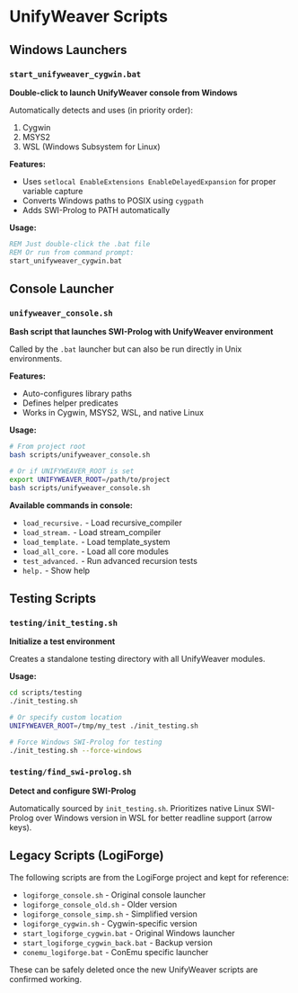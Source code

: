# UnifyWeaver Scripts

## Windows Launchers

### `start_unifyweaver_cygwin.bat`
**Double-click to launch UnifyWeaver console from Windows**

Automatically detects and uses (in priority order):
1. Cygwin
2. MSYS2
3. WSL (Windows Subsystem for Linux)

**Features:**
- Uses `setlocal EnableExtensions EnableDelayedExpansion` for proper variable capture
- Converts Windows paths to POSIX using `cygpath`
- Adds SWI-Prolog to PATH automatically

**Usage:**
```cmd
REM Just double-click the .bat file
REM Or run from command prompt:
start_unifyweaver_cygwin.bat
```

## Console Launcher

### `unifyweaver_console.sh`
**Bash script that launches SWI-Prolog with UnifyWeaver environment**

Called by the `.bat` launcher but can also be run directly in Unix environments.

**Features:**
- Auto-configures library paths
- Defines helper predicates
- Works in Cygwin, MSYS2, WSL, and native Linux

**Usage:**
```bash
# From project root
bash scripts/unifyweaver_console.sh

# Or if UNIFYWEAVER_ROOT is set
export UNIFYWEAVER_ROOT=/path/to/project
bash scripts/unifyweaver_console.sh
```

**Available commands in console:**
- `load_recursive.` - Load recursive_compiler
- `load_stream.` - Load stream_compiler
- `load_template.` - Load template_system
- `load_all_core.` - Load all core modules
- `test_advanced.` - Run advanced recursion tests
- `help.` - Show help

## Testing Scripts

### `testing/init_testing.sh`
**Initialize a test environment**

Creates a standalone testing directory with all UnifyWeaver modules.

**Usage:**
```bash
cd scripts/testing
./init_testing.sh

# Or specify custom location
UNIFYWEAVER_ROOT=/tmp/my_test ./init_testing.sh

# Force Windows SWI-Prolog for testing
./init_testing.sh --force-windows
```

### `testing/find_swi-prolog.sh`
**Detect and configure SWI-Prolog**

Automatically sourced by `init_testing.sh`. Prioritizes native Linux SWI-Prolog over Windows version in WSL for better readline support (arrow keys).

## Legacy Scripts (LogiForge)

The following scripts are from the LogiForge project and kept for reference:
- `logiforge_console.sh` - Original console launcher
- `logiforge_console_old.sh` - Older version
- `logiforge_console_simp.sh` - Simplified version
- `logiforge_cygwin.sh` - Cygwin-specific version
- `start_logiforge_cygwin.bat` - Original Windows launcher
- `start_logiforge_cygwin_back.bat` - Backup version
- `conemu_logiforge.bat` - ConEmu specific launcher

These can be safely deleted once the new UnifyWeaver scripts are confirmed working.
